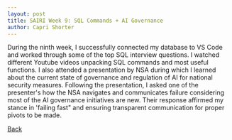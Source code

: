 ```yaml
---
layout: post
title: SAIRI Week 9: SQL Commands + AI Governance
author: Capri Shorter
---
```


During the ninth week, I successfully connected my database to VS Code and worked through some of the top SQL interview questions.
I watched different Youtube videos unpacking SQL commands and most useful functions. I also attended a presentation by NSA during 
which I learned about the current state of governance and regulation of AI for national security measures. Following the presentation,
I asked one of the presenter's how the NSA navigates and communicates failure considering most of the AI governance initiatives are
new. Their response affirmed my stance in 'failing fast" and ensuring transparent communication for proper pivots to be made.

[Back](./)

